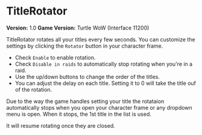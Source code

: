# TitleRotator
**Version:** 1.0
**Game Version:** Turtle WoW (Interface 11200)

TitleRotator rotates all your titles every few seconds. You can customize the settings by clicking the `Rotator` button in your character frame.
* Check `Enable` to enable rotation.
* Check `Disable in raids` to automatically stop rotating when you're in a raid.
* Use the up/down buttons to change the order of the titles.
* You can adjust the delay on each title. Setting it to 0 will take the title ouf of the rotation.

Due to the way the game handles setting your title the rotataion automatically stops when you open your character frame or any dropdown menu is open. When it stops, the 1st title in the list is used.

It will resume rotating once they are closed.
